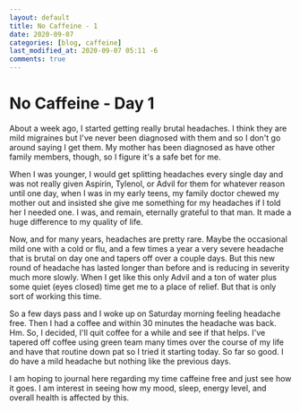 ```yaml
---
layout: default
title: No Caffeine - 1
date: 2020-09-07
categories: [blog, caffeine]
last_modified_at: 2020-09-07 05:11 -6
comments: true
---
```


# No Caffeine - Day 1

About a week ago, I started getting really brutal headaches. I think they are mild migraines but I've never been diagnosed with them and so I don't go around saying I get them. My mother has been diagnosed as have other family members, though, so I figure it's a safe bet for me.

When I was younger, I would get splitting headaches every single day and was not really given Aspirin, Tylenol, or Advil for them for whatever reason until one day, when I was in my early teens, my family doctor chewed my mother out and insisted she give me something for my headaches if I told her I needed one. I was, and remain, eternally grateful to that man. It made a huge difference to my quality of life.

Now, and for many years, headaches are pretty rare. Maybe the occasional mild one with a cold or flu, and a few times a year a very severe headache that is brutal on day one and tapers off over a couple days. But this new round of headache has lasted longer than before and is reducing in severity much more slowly. When I get like this only Advil and a ton of water plus some quiet (eyes closed) time get me to a place of relief. But that is only sort of working this time.

So a few days pass and I woke up on Saturday morning feeling headache free. Then I had a coffee and within 30 minutes the headache was back. Hm. So, I decided, I'll quit coffee for a while and see if that helps. I've tapered off coffee using green team many times over the course of my life and have that routine down pat so I tried it starting today. So far so good. I do have a mild headache but nothing like the previous days.

I am hoping to journal here regarding my time caffeine free and just see how it goes. I am interest in seeing how my mood, sleep, energy level, and overall health is affected by this. 